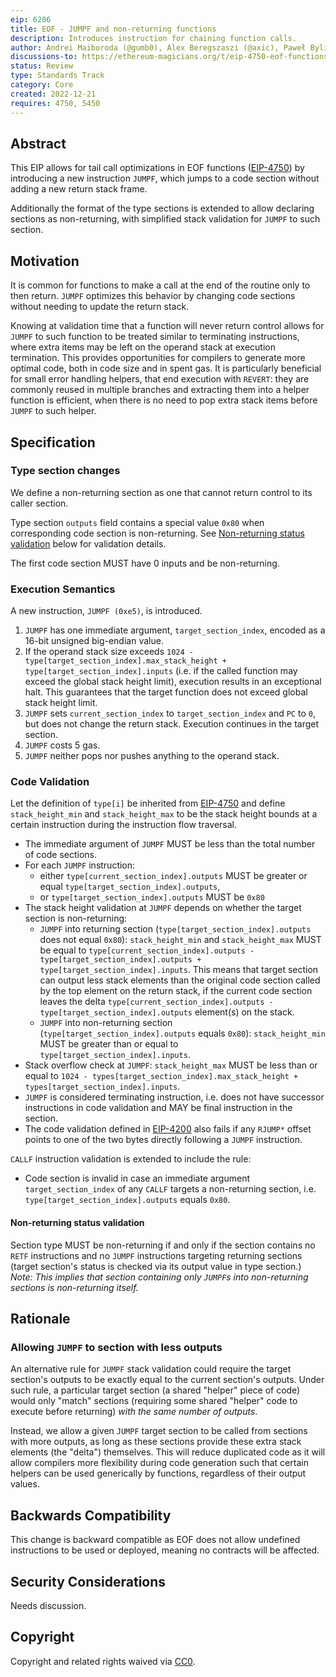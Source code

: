```yaml
---
eip: 6206
title: EOF - JUMPF and non-returning functions
description: Introduces instruction for chaining function calls.
author: Andrei Maiboroda (@gumb0), Alex Beregszaszi (@axic), Paweł Bylica (@chfast), Matt Garnett (@lightclient)
discussions-to: https://ethereum-magicians.org/t/eip-4750-eof-functions/8195
status: Review
type: Standards Track
category: Core
created: 2022-12-21
requires: 4750, 5450
---
```


## Abstract

This EIP allows for tail call optimizations in EOF functions ([EIP-4750](./eip-4750.md)) by introducing a new instruction `JUMPF`, which jumps to a code section without adding a new return stack frame.

Additionally the format of the type sections is extended to allow declaring sections as non-returning, with simplified stack validation for `JUMPF` to such section.

## Motivation

It is common for functions to make a call at the end of the routine only to then return. `JUMPF` optimizes this behavior by changing code sections without needing to update the return stack.

Knowing at validation time that a function will never return control allows for `JUMPF` to such function to be treated similar to terminating instructions, where extra items may be left on the operand stack at execution termination. This provides opportunities for compilers to generate more optimal code, both in code size and in spent gas. It is particularly beneficial for small error handling helpers, that end execution with `REVERT`: they are commonly reused in multiple branches and extracting them into a helper function is efficient, when there is no need to pop extra stack items before `JUMPF` to such helper.

## Specification

### Type section changes

We define a non-returning section as one that cannot return control to its caller section.

Type section `outputs` field contains a special value `0x80` when corresponding code section is non-returning. See [Non-returning status validation](#non-returning-status-validation) below for validation details.

The first code section MUST have 0 inputs and be non-returning.

### Execution Semantics

A new instruction, `JUMPF (0xe5)`, is introduced.

1. `JUMPF` has one immediate argument, `target_section_index`, encoded as a 16-bit unsigned big-endian value.
2. If the operand stack size exceeds `1024 - type[target_section_index].max_stack_height + type[target_section_index].inputs` (i.e. if the called function may exceed the global stack height limit), execution results in an exceptional halt. This guarantees that the target function does not exceed global stack height limit.
3. `JUMPF` sets `current_section_index` to `target_section_index` and `PC` to `0`, but does not change the return stack. Execution continues in the target section. 
4. `JUMPF` costs 5 gas.
5. `JUMPF` neither pops nor pushes anything to the operand stack.

### Code Validation

Let the definition of `type[i]` be inherited from [EIP-4750](./eip-4750.md) and define `stack_height_min` and `stack_height_max` to be the stack height bounds at a certain instruction during the instruction flow traversal.

* The immediate argument of `JUMPF` MUST be less than the total number of code sections.
* For each `JUMPF` instruction:
  * either `type[current_section_index].outputs` MUST be greater or equal `type[target_section_index].outputs`,
  * or `type[target_section_index].outputs` MUST be `0x80`
* The stack height validation at `JUMPF` depends on whether the target section is non-returning:
  * `JUMPF` into returning section (`type[target_section_index].outputs` does not equal `0x80`):  `stack_height_min` and `stack_height_max` MUST be equal to `type[current_section_index].outputs - type[target_section_index].outputs + type[target_section_index].inputs`. This means that target section can output less stack elements than the original code section called by the top element on the return stack, if the current code section leaves the delta `type[current_section_index].outputs - type[target_section_index].outputs` element(s) on the stack.
  * `JUMPF` into non-returning section (`type[target_section_index].outputs` equals `0x80`): `stack_height_min` MUST be greater than or equal to `type[target_section_index].inputs`.
* Stack overflow check at `JUMPF`: `stack_height_max` MUST be less than or equal to `1024 - types[target_section_index].max_stack_height + types[target_section_index].inputs`.
* `JUMPF` is considered terminating instruction, i.e. does not have successor instructions in code validation and MAY be final instruction in the section. 
* The code validation defined in [EIP-4200](./eip-4200.md) also fails if any `RJUMP*` offset points to one of the two bytes directly following a `JUMPF` instruction.

`CALLF` instruction validation is extended to include the rule:

* Code section is invalid in case an immediate argument `target_section_index` of any `CALLF` targets a non-returning section, i.e. `type[target_section_index].outputs` equals `0x80`.

#### Non-returning status validation

Section type MUST be non-returning if and only if the section contains no `RETF` instructions and no `JUMPF` instructions targeting returning sections (target section's status is checked via its output value in type section.)
*Note: This implies that section containing only `JUMPF`s into non-returning sections is non-returning itself.*

## Rationale

### Allowing `JUMPF` to section with less outputs

An alternative rule for `JUMPF` stack validation could require the target section's outputs to be exactly equal to the current section's outputs. Under such rule, a particular target section (a shared "helper" piece of code) would only "match" sections (requiring some shared "helper" code to execute before returning) *with the same number of outputs*.

Instead, we allow a given `JUMPF` target section to be called from sections with more outputs, as long as these sections provide these extra stack elements (the "delta") themselves. This will reduce duplicated code as it will allow compilers more flexibility during code generation such that certain helpers can be used generically by functions, regardless of their output values.

## Backwards Compatibility

This change is backward compatible as EOF does not allow undefined instructions to be used or deployed, meaning no contracts will be affected.

## Security Considerations

Needs discussion.

## Copyright

Copyright and related rights waived via [CC0](../LICENSE.md).

